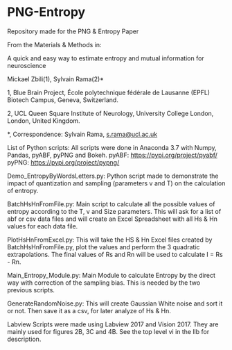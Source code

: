 # PNG-Entropy
Repository made for the PNG &amp; Entropy Paper

From the Materials & Methods in:
    
A quick and easy way to estimate entropy and mutual information for neuroscience

Mickael Zbili(1), Sylvain Rama(2)*

1, Blue Brain Project, École polytechnique fédérale de Lausanne (EPFL) Biotech Campus, Geneva, Switzerland.

2, UCL Queen Square Institute of Neurology, University College London, London, United Kingdom.

*, Correspondence: Sylvain Rama, s.rama@ucl.ac.uk


List of Python scripts:
All scripts were done in Anaconda 3.7 with Numpy, Pandas, pyABF, pyPNG and Bokeh.
pyABF: https://pypi.org/project/pyabf/
pyPNG: https://pypi.org/project/pypng/

Demo_EntropyByWordsLetters.py: 
Python script made to demonstrate the impact of quantization and sampling (parameters v and T) on the calculation of entropy.

BatchHsHnFromFile.py:
Main script to calculate all the possible values of entropy according to the T, v and Size parameters.
This will ask for a list of abf or csv data files and will create an Excel Spreadsheet with all Hs & Hn values for each data file.

PlotHsHnFromExcel.py:
This will take the HS & Hn Excel files created by BatchHsHnFromFile.py, plot the values and perform the 3 quadratic extrapolations.
The final values of Rs and Rn will be used to calculate I = Rs - Rn.

Main_Entropy_Module.py:
Main Module to calculate Entropy by the direct way with correction of the sampling bias. This is needed by the two previous scripts.

GenerateRandomNoise.py:
This will create Gaussian White noise and sort it or not. Then save it as a csv, for later analyze of Hs & Hn.

Labview Scripts were made using Labview 2017 and Vision 2017.
They are mainly used for figures 2B, 3C and 4B. See the top level vi in the llb for description.
